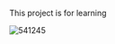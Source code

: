 This project is for learning

![541245](https://github.com/user-attachments/assets/deffd289-a1b1-419c-ac83-206349084b9b)
